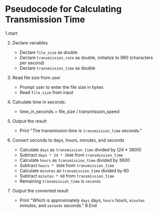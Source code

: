  # Pseudocode for Calculating Transmission Time
1.start

2. Declare variables
     - Declare `file_size` as double
     - Declare `transmission_rate` as double, initialize to 960 (characters per second)
     - Declare `transmission_time` as double

3. Read file size from user
      - Prompt user to enter the file size in bytes
      - Read `file_size` from input
  
4. Calculate time in seconds:
      - time_in_seconds = file_size / transmission_speed

5. Output the result
      - Print "The transmission time is `transmission_time` seconds."

6. Convert seconds to days, hours, minutes, and seconds
     - Calculate `days` as `transmission_time` divided by (24 * 3600)
     - Subtract `days * 24 * 3600` from `transmission_time`
     - Calculate `hours` as `transmission_time` divided by 3600
     - Subtract `hours * 3600` from `transmission_time`
     - Calculate `minutes` as `transmission_time` divided by 60
     - Subtract `minutes * 60` from `transmission_time`
     - Remaining `transmission_time` is `seconds`

7. Output the converted result
      - Print "Which is approximately `days` days, `hours` hours, `minutes` minutes, and `seconds` seconds."
8.End
